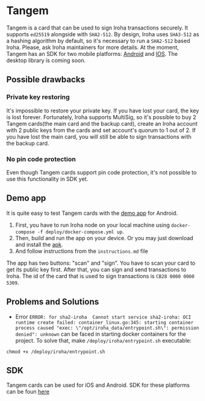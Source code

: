 # Tangem
Tangem is a card that can be used to sign Iroha transactions securely. It supports `ed25519` alongside with `SHA2-512`. By design, Iroha uses `SHA3-512` as a hashing algorithm by default, so it's necessary to run a `SHA2-512` based Iroha. Please, ask Iroha maintainers for more details. At the moment, Tangem has an SDK for two mobile platforms: [Android](https://github.com/Tangem/tangem-sdk-android) and [IOS](https://github.com/Tangem/tangem-sdk-ios). The desktop library is coming soon. 
## Possible drawbacks 
### Private key restoring
It's impossible to restore your private key. If you have lost your card, the key is lost forever. Fortunately, Iroha supports MultiSig, so it's possible to buy 2 Tangem cards(the main card and the backup card), create an Iroha account with 2 public keys from the cards and set account's quorum to 1 out of 2. If you have lost the main card, you will still be able to sign transactions with the backup card.
### No pin code protection
Even though Tangem cards support pin code protection, it's not possible to use this functionality in SDK yet.

## Demo app
It is quite easy to test Tangem cards with the [demo app](https://github.com/dolgopolovwork/TangemTest/tree/master/app) for Android. 
1) First, you have to run Iroha node on your local machine using  `docker-compose -f deploy/docker-compose.yml up`. 
2) Then, build and run the app on your device. Or you may just download and install the [apk](https://github.com/dolgopolovwork/TangemTest/tree/master/app-debug.apk).
3) And follow instructions from the `instructions.md` file

The app has two buttons: "scan" and "sign". You have to scan your card to get its public key first. After that, you can sign and send transactions to Iroha. The id of the card that is used to sign transactions is `CB28 0000 0000 5309`.

## Problems and Solutions
- Error `ERROR: for sha2-iroha  Cannot start service sha2-iroha: OCI runtime create failed: container_linux.go:345: starting container process caused "exec: \"/opt/iroha_data/entrypoint.sh\": permission denied": unknown` can be faced in starting docker containers for the project. To solve that, make `/deploy/iroha/entrypoint.sh` executable:
```
chmod +x /deploy/iroha/entrypoint.sh
```

## SDK

Tangem cards can be used for iOS and Android. SDK for these platforms can be foun [here](https://github.com/Tangem)
